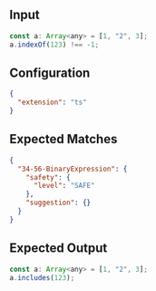 
## Input
```javascript input
const a: Array<any> = [1, "2", 3];
a.indexOf(123) !== -1;
```

## Configuration
```json configuration
{
  "extension": "ts"
}
```

## Expected Matches
```json expected matches
{
  "34-56-BinaryExpression": {
    "safety": {
      "level": "SAFE"
    },
    "suggestion": {}
  }
}
```

## Expected Output
```javascript expected output
const a: Array<any> = [1, "2", 3];
a.includes(123);
```
